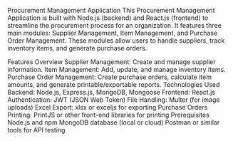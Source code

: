 Procurement Management Application
This Procurement Management Application is built with Node.js (backend) and React.js (frontend) to streamline the procurement process for an organization. It features three main modules: Supplier Management, Item Management, and Purchase Order Management. These modules allow users to handle suppliers, track inventory items, and generate purchase orders.

Features Overview
Supplier Management: Create and manage supplier information.
Item Management: Add, update, and manage inventory items.
Purchase Order Management: Create purchase orders, calculate item amounts, and generate printable/exportable reports.
Technologies Used
Backend: Node.js, Express.js, MongoDB, Mongoose
Frontend: React.js
Authentication: JWT (JSON Web Token)
File Handling: Multer (for image uploads)
Excel Export: xlsx or exceljs for exporting Purchase Orders
Printing: PrintJS or other front-end libraries for printing
Prerequisites
Node.js and npm
MongoDB database (local or cloud)
Postman or similar tools for API testing

